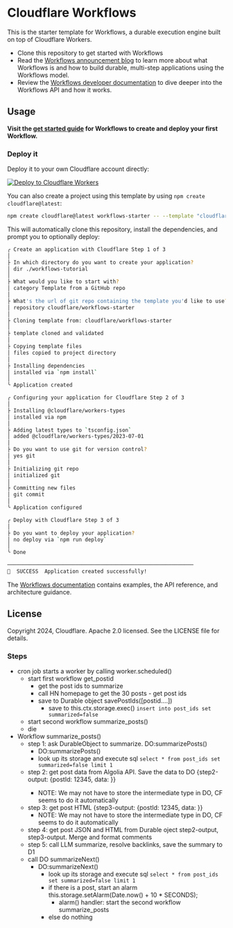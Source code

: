 # Cloudflare Workflows

This is the starter template for Workflows, a durable execution engine built on top of Cloudflare Workers.

* Clone this repository to get started with Workflows
* Read the [Workflows announcement blog](https://blog.cloudflare.com/building-workflows-durable-execution-on-workers/) to learn more about what Workflows is and how to build durable, multi-step applications using the Workflows model.
* Review the [Workflows developer documentation](https://developers.cloudflare.com/workflows/) to dive deeper into the Workflows API and how it works.

## Usage

**Visit the [get started guide](https://developers.cloudflare.com/workflows/get-started/guide/) for Workflows to create and deploy your first Workflow.**

### Deploy it

Deploy it to your own Cloudflare account directly:

[![Deploy to Cloudflare Workers](https://deploy.workers.cloudflare.com/button)](https://deploy.workers.cloudflare.com/?url=https://github.com/cloudflare/workflows-starter)

You can also create a project using this template by using `npm create cloudflare@latest`:

```sh
npm create cloudflare@latest workflows-starter -- --template "cloudflare/workflows-starter"
```

This will automatically clone this repository, install the dependencies, and prompt you to optionally deploy:

```sh
╭ Create an application with Cloudflare Step 1 of 3
│
├ In which directory do you want to create your application?
│ dir ./workflows-tutorial
│
├ What would you like to start with?
│ category Template from a GitHub repo
│
├ What's the url of git repo containing the template you'd like to use?
│ repository cloudflare/workflows-starter
│
├ Cloning template from: cloudflare/workflows-starter
│
├ template cloned and validated
│
├ Copying template files
│ files copied to project directory
│
├ Installing dependencies
│ installed via `npm install`
│
╰ Application created

╭ Configuring your application for Cloudflare Step 2 of 3
│
├ Installing @cloudflare/workers-types
│ installed via npm
│
├ Adding latest types to `tsconfig.json`
│ added @cloudflare/workers-types/2023-07-01
│
├ Do you want to use git for version control?
│ yes git
│
├ Initializing git repo
│ initialized git
│
├ Committing new files
│ git commit
│
╰ Application configured

╭ Deploy with Cloudflare Step 3 of 3
│
├ Do you want to deploy your application?
│ no deploy via `npm run deploy`
│
╰ Done

────────────────────────────────────────────────────────────
🎉  SUCCESS  Application created successfully!
```

The [Workflows documentation](https://developers.cloudflare.com/workflows/) contains examples, the API reference, and architecture guidance.

## License

Copyright 2024, Cloudflare. Apache 2.0 licensed. See the LICENSE file for details.


### Steps
- cron job starts a worker by calling worker.scheduled() 
    - start first workflow get_postid
        - get the post ids to summarize
        - call HN homepage to get the 30 posts - get post ids
        - save to Durable object savePostIds([postid....])
            - save to this.ctx.storage.exec()  `insert into post_ids set summarized=false`
    - start second workflow summarize_posts()
    - die
- Workflow summarize_posts()
    - step 1: ask DurableObject to summarize. DO:summarizePosts()
        - DO:summarizePosts()
        -   look up its storage and execute sql `select * from post_ids set summarized=false limit 1`
    - step 2: get post data from Algolia API. Save the data to DO {step2-output: {postId: 12345, data: <json>}}
      - NOTE: We may not have to store the intermediate type in DO, CF seems to do it automatically
    - step 3: get post HTML {step3-output: {postId: 12345, data: <html>}}
         - NOTE: We may not have to store the intermediate type in DO, CF seems to do it automatically
    - step 4: get post JSON and HTML from Durable oject step2-output, step3-output. Merge and format comments
    - step 5: call LLM summarize, resolve backlinks, save the summary to D1 
    - call DO summarizeNext()
        - DO:summarizeNext()
            - look up its storage and execute sql `select * from post_ids set summarized=false limit 1`
            - if there is a post, start an alarm this.storage.setAlarm(Date.now() + 10 * SECONDS);
                - alarm() handler: start the second workflow summarize_posts
            - else do nothing


